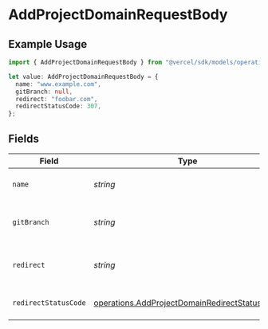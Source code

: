 # AddProjectDomainRequestBody

## Example Usage

```typescript
import { AddProjectDomainRequestBody } from "@vercel/sdk/models/operations";

let value: AddProjectDomainRequestBody = {
  name: "www.example.com",
  gitBranch: null,
  redirect: "foobar.com",
  redirectStatusCode: 307,
};
```

## Fields

| Field                                                                                                          | Type                                                                                                           | Required                                                                                                       | Description                                                                                                    | Example                                                                                                        |
| -------------------------------------------------------------------------------------------------------------- | -------------------------------------------------------------------------------------------------------------- | -------------------------------------------------------------------------------------------------------------- | -------------------------------------------------------------------------------------------------------------- | -------------------------------------------------------------------------------------------------------------- |
| `name`                                                                                                         | *string*                                                                                                       | :heavy_check_mark:                                                                                             | The project domain name                                                                                        | www.example.com                                                                                                |
| `gitBranch`                                                                                                    | *string*                                                                                                       | :heavy_minus_sign:                                                                                             | Git branch to link the project domain                                                                          | <nil>                                                                                                          |
| `redirect`                                                                                                     | *string*                                                                                                       | :heavy_minus_sign:                                                                                             | Target destination domain for redirect                                                                         | foobar.com                                                                                                     |
| `redirectStatusCode`                                                                                           | [operations.AddProjectDomainRedirectStatusCode](../../models/operations/addprojectdomainredirectstatuscode.md) | :heavy_minus_sign:                                                                                             | Status code for domain redirect                                                                                | 307                                                                                                            |